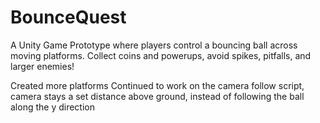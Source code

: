 # BounceQuest
A Unity Game Prototype where players control a bouncing ball across moving platforms. Collect coins and powerups, avoid spikes, pitfalls, and larger enemies!

Created more platforms
Continued to work on the camera follow script, camera stays a set distance above ground, instead of following the ball along the y direction

